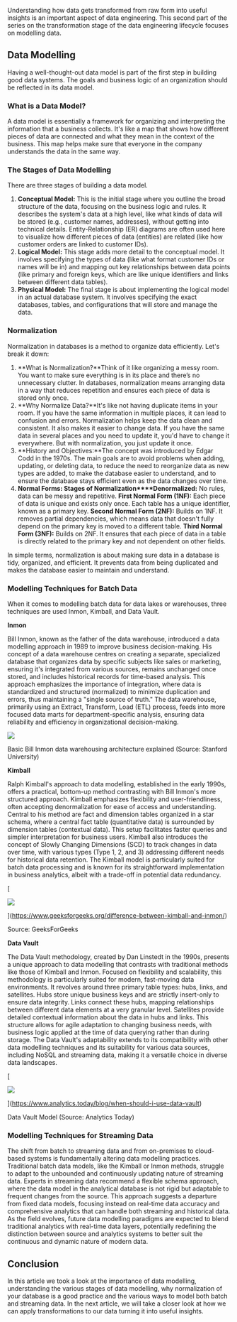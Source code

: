 Understanding how data gets transformed from raw form into useful insights is an important aspect of data engineering. This second part of the series on the transformation stage of the data engineering lifecycle focuses on modelling data.

## Data Modelling

Having a well-thought-out data model is part of the first step in building good data systems. The goals and business logic of an organization should be reflected in its data model.

### What is a Data Model?

A data model is essentially a framework for organizing and interpreting the information that a business collects. It's like a map that shows how different pieces of data are connected and what they mean in the context of the business. This map helps make sure that everyone in the company understands the data in the same way.

### The Stages of Data Modelling

There are three stages of building a data model.

1. **Conceptual Model:** This is the initial stage where you outline the broad structure of the data, focusing on the business logic and rules. It describes the system's data at a high level, like what kinds of data will be stored (e.g., customer names, addresses), without getting into technical details. Entity-Relationship (ER) diagrams are often used here to visualize how different pieces of data (entities) are related (like how customer orders are linked to customer IDs).
2. **Logical Model:** This stage adds more detail to the conceptual model. It involves specifying the types of data (like what format customer IDs or names will be in) and mapping out key relationships between data points (like primary and foreign keys, which are like unique identifiers and links between different data tables).
3. **Physical Model:** The final stage is about implementing the logical model in an actual database system. It involves specifying the exact databases, tables, and configurations that will store and manage the data.

### Normalization

Normalization in databases is a method to organize data efficiently. Let's break it down:

1. **What is Normalization?**Think of it like organizing a messy room. You want to make sure everything is in its place and there’s no unnecessary clutter. In databases, normalization means arranging data in a way that reduces repetition and ensures each piece of data is stored only once.
2. **Why Normalize Data?**It's like not having duplicate items in your room. If you have the same information in multiple places, it can lead to confusion and errors. Normalization helps keep the data clean and consistent. It also makes it easier to change data. If you have the same data in several places and you need to update it, you'd have to change it everywhere. But with normalization, you just update it once.
3. **History and Objectives:**The concept was introduced by Edgar Codd in the 1970s. The main goals are to avoid problems when adding, updating, or deleting data, to reduce the need to reorganize data as new types are added, to make the database easier to understand, and to ensure the database stays efficient even as the data changes over time.
4. **Normal Forms: Stages of Normalization****Denormalized:** No rules, data can be messy and repetitive. **First Normal Form (1NF):** Each piece of data is unique and exists only once. Each table has a unique identifier, known as a primary key. **Second Normal Form (2NF):** Builds on 1NF. It removes partial dependencies, which means data that doesn't fully depend on the primary key is moved to a different table. **Third Normal Form (3NF):** Builds on 2NF. It ensures that each piece of data in a table is directly related to the primary key and not dependent on other fields.

In simple terms, normalization is about making sure data in a database is tidy, organized, and efficient. It prevents data from being duplicated and makes the database easier to maintain and understand.

### Modelling Techniques for Batch Data

When it comes to modelling batch data for data lakes or warehouses, three techniques are used Inmon, Kimball, and Data Vault.

**Inmon**

Bill Inmon, known as the father of the data warehouse, introduced a data modelling approach in 1989 to improve business decision-making. His concept of a data warehouse centres on creating a separate, specialized database that organizes data by specific subjects like sales or marketing, ensuring it's integrated from various sources, remains unchanged once stored, and includes historical records for time-based analysis. This approach emphasizes the importance of integration, where data is standardized and structured (normalized) to minimize duplication and errors, thus maintaining a "single source of truth." The data warehouse, primarily using an Extract, Transform, Load (ETL) process, feeds into more focused data marts for department-specific analysis, ensuring data reliability and efficiency in organizational decision-making.

![](https://media.licdn.com/dms/image/v2/D4E12AQHAy6MzLFiMow/article-inline_image-shrink_1500_2232/article-inline_image-shrink_1500_2232/0/1699863088063?e=1731542400&v=beta&t=0rQZFX9tGcBqJWHNSgxiqwPAoLwxw0KSAiziKh_riQA)

Basic Bill Inmon data warehousing architecture explained (Source: Stanford University)

**Kimball**

Ralph Kimball's approach to data modelling, established in the early 1990s, offers a practical, bottom-up method contrasting with Bill Inmon's more structured approach. Kimball emphasizes flexibility and user-friendliness, often accepting denormalization for ease of access and understanding. Central to his method are fact and dimension tables organized in a star schema, where a central fact table (quantitative data) is surrounded by dimension tables (contextual data). This setup facilitates faster queries and simpler interpretation for business users. Kimball also introduces the concept of Slowly Changing Dimensions (SCD) to track changes in data over time, with various types (Type 1, 2, and 3) addressing different needs for historical data retention. The Kimball model is particularly suited for batch data processing and is known for its straightforward implementation in business analytics, albeit with a trade-off in potential data redundancy.

[

![](https://media.licdn.com/dms/image/v2/D4E12AQEfB-eD2sTSgw/article-inline_image-shrink_1500_2232/article-inline_image-shrink_1500_2232/0/1699863836975?e=1731542400&v=beta&t=Xs-mr0_E9OQe2ZpeoPhHBnWuWv1zGVXJvckZ0lsNFJg)



](https://www.geeksforgeeks.org/difference-between-kimball-and-inmon/)

Source: GeeksForGeeks

**Data Vault**

The Data Vault methodology, created by Dan Linstedt in the 1990s, presents a unique approach to data modelling that contrasts with traditional methods like those of Kimball and Inmon. Focused on flexibility and scalability, this methodology is particularly suited for modern, fast-moving data environments. It revolves around three primary table types: hubs, links, and satellites. Hubs store unique business keys and are strictly insert-only to ensure data integrity. Links connect these hubs, mapping relationships between different data elements at a very granular level. Satellites provide detailed contextual information about the data in hubs and links. This structure allows for agile adaptation to changing business needs, with business logic applied at the time of data querying rather than during storage. The Data Vault's adaptability extends to its compatibility with other data modelling techniques and its suitability for various data sources, including NoSQL and streaming data, making it a versatile choice in diverse data landscapes.

[

![](https://media.licdn.com/dms/image/v2/D4E12AQG7FffE5LAAdw/article-inline_image-shrink_1000_1488/article-inline_image-shrink_1000_1488/0/1699864679721?e=1731542400&v=beta&t=2tNniYhYeb_irAu2Q7uWfrsxVg8Vf9xXiicERf0wBy8)



](https://www.analytics.today/blog/when-should-i-use-data-vault)

Data Vault Model (Source: Analytics Today)

### Modelling Techniques for Streaming Data

The shift from batch to streaming data and from on-premises to cloud-based systems is fundamentally altering data modelling practices. Traditional batch data models, like the Kimball or Inmon methods, struggle to adapt to the unbounded and continuously updating nature of streaming data. Experts in streaming data recommend a flexible schema approach, where the data model in the analytical database is not rigid but adaptable to frequent changes from the source. This approach suggests a departure from fixed data models, focusing instead on real-time data accuracy and comprehensive analytics that can handle both streaming and historical data. As the field evolves, future data modelling paradigms are expected to blend traditional analytics with real-time data layers, potentially redefining the distinction between source and analytics systems to better suit the continuous and dynamic nature of modern data.

## Conclusion

In this article we took a look at the importance of data modelling, understanding the various stages of data modelling, why normalization of your database is a good practice and the various ways to model both batch and streaming data. In the next article, we will take a closer look at how we can apply transformations to our data turning it into useful insights.